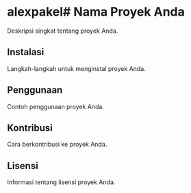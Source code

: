 # alexpakel# Nama Proyek Anda

Deskripsi singkat tentang proyek Anda.

## Instalasi

Langkah-langkah untuk menginstal proyek Anda.

## Penggunaan

Contoh penggunaan proyek Anda.

## Kontribusi

Cara berkontribusi ke proyek Anda.

## Lisensi

Informasi tentang lisensi proyek Anda.
